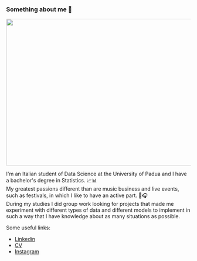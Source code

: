 ### Something about me 🤌

<img src="https://user-images.githubusercontent.com/81876723/229601864-33a8459a-33b9-42fe-90d9-9aeb3969f937.png" height="400" width="600" >

I'm an Italian student of Data Science at the University of Padua and I have a bachelor's degree in Statistics. 📈📊 <br />
My greatest passions different than  are music business and live events, such as festivals, in which I like to have an active part. 🎵🎧  <br />
During my studies I did group work looking for projects that made me experiment with different types of data and different models to implement in such a way that I have knowledge about as many situations as possible.

Some useful links:
- [Linkedin](https://www.linkedin.com/in/flaviagianfrate)
- [CV](https://drive.google.com/file/d/132Td4jGLMGfGwmfFidfdTjd6xCh7nyHF/view?usp=sharing)
- [Instagram](https://www.instagram.com/flaviagianfrate/)

<!--
**flaviagianfr/flaviagianfr** is a ✨ _special_ ✨ repository because its `README.md` (this file) appears on your GitHub profile.

Here are some ideas to get you started:

- 🔭 I’m currently working on ...
- 🌱 I’m currently learning ...
- 👯 I’m looking to collaborate on ...
- 🤔 I’m looking for help with ...
- 💬 Ask me about ...
- 📫 How to reach me: ...
- 😄 Pronouns: ...
- ⚡ Fun fact: ...
-->
